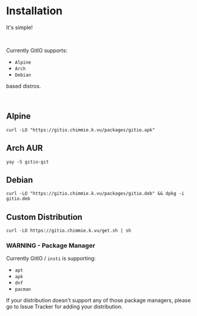 # Installation

It's simple!

<br/>

Currently GitIO supports:

 - `Alpine`
 - `Arch`
 - `Debian`

based distros.

<br/>

## Alpine

`curl -LO "https://gitio.chimmie.k.vu/packages/gitio.apk"`

## Arch AUR

`yay -S gitio-git`

## Debian

`curl -LO "https://gitio.chimmie.k.vu/packages/gitio.deb" && dpkg -i gitio.deb`

## Custom Distribution

`curl -LO https://gitio.chimmie.k.vu/get.sh | sh`

### WARNING - Package Manager

Currently GitIO / `insti` is supporting:

 - `apt`
 - `apk`
 - `dnf`
 - `pacman`

If your distribution doesn't support any of those package managers, please go to Issue Tracker for adding your distribution.
